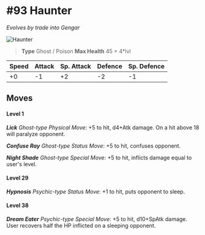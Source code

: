 # #93 Haunter
*Evolves by trade into Gengar*

![Haunter](https://img.pokemondb.net/sprites/home/normal/1x/haunter.png)

> **Type** Ghost / Poison
> **Max Health** 45 + 4\*lvl

| Speed | Attack | Sp. Attack | Defence | Sp. Defence |
| ----- | ------ | ---------- | ------- | ----------- |
| +0 | -1 | +2 | -2 | -1 |

## Moves
#### Level 1

***Lick** Ghost-type Physical Move*: +5 to hit, d4+Atk damage. On a hit above 18 will paralyze opponent.

***Confuse Ray** Ghost-type Status Move*: +5 to hit, confuses opponent.

***Night Shade** Ghost-type Special Move*: +5 to hit, inflicts damage equal to user's level.
#### Level 29

***Hypnosis** Psychic-type Status Move*: +1 to hit, puts opponent to sleep.
#### Level 38

***Dream Eater** Psychic-type Special Move*: +5 to hit, d10+SpAtk damage. User recovers half the HP inflicted on a sleeping opponent.

